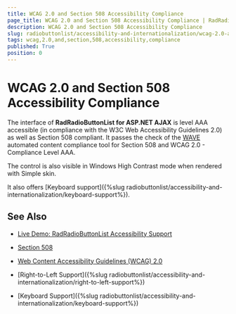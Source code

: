 ```yaml
---
title: WCAG 2.0 and Section 508 Accessibility Compliance
page_title: WCAG 2.0 and Section 508 Accessibility Compliance | RadRadioButtonList for ASP.NET AJAX Documentation
description: WCAG 2.0 and Section 508 Accessibility Compliance
slug: radiobuttonlist/accessibility-and-internationalization/wcag-2.0-and-section-508-accessibility-compliance
tags: wcag,2.0,and,section,508,accessibility,compliance
published: True
position: 0
---
```


# WCAG 2.0 and Section 508 Accessibility Compliance

The interface of **RadRadioButtonList for ASP.NET AJAX** is level AAA accessible (in compliance with the W3C Web Accessibility Guidelines 2.0) as well as Section 508 compliant. It passes the check of the [WAVE](http://wave.webaim.org/) automated content compliance tool for Section 508 and WCAG 2.0 - Compliance Level AAA.

The control is also visible in Windows High Contrast mode when rendered with Simple skin.

It also offers [Keyboard support]({%slug radiobuttonlist/accessibility-and-internationalization/keyboard-support%}).

## See Also

 * [Live Demo: RadRadioButtonList Accessibility Support](http://demos.telerik.com/aspnet-ajax/checkbox/examples/accessibility-support/defaultcs.aspx)

 * [Section 508](http://www.section508.gov/)

 * [Web Content Accessibility Guidelines (WCAG) 2.0](http://www.w3.org/TR/WCAG/)

 * [Right-to-Left Support]({%slug radiobuttonlist/accessibility-and-internationalization/right-to-left-support%})

 * [Keyboard Support]({%slug radiobuttonlist/accessibility-and-internationalization/keyboard-support%})
